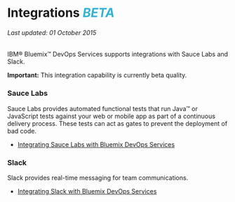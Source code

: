 # Integrations <em><span style="color: #35b2d5">BETA</span></em>
###### Last updated: 01 October 2015

IBM&reg; Bluemix&trade; DevOps Services supports integrations with Sauce Labs and Slack. 

**Important:** This integration capability is currently beta quality.

<a name='saucelabs'></a>
### Sauce Labs

Sauce Labs provides automated functional tests that run Java&trade; or JavaScript tests against your web or mobile app as part of a continuous delivery process. These tests can act as gates to prevent the deployment of bad code.

* [Integrating Sauce Labs with Bluemix DevOps Services](/docs/integrations/saucelabs_auto)

<!-- <a name='speedcurve'></a>
### SpeedCurve

SpeedCurve provides continuous monitoring of the front-end performance and build of your website.

[Link to manual configuration](/docs/integrations/speedcurve) -->

<a name='slack'></a>
### Slack

Slack provides real-time messaging for team communications.

* [Integrating Slack with Bluemix DevOps Services](/docs/integrations/slack_auto)


<!-- <a name='lint'></a>
### Lint

Lint flags code for quality issues.

[Link to manual configuration](/docs/integrations/lint) -->


